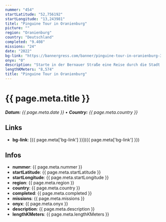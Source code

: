 ```yaml
---
nummer: "454"
startLatitude: "52,756192"
startLongitude: "13,243981"
titel: "Pinguine Tour in Oranienburg"
picture: ""
region: "Oranienburg"
country: "Deutschland"
completed: "9.408"
missions: "24"
date: "2022"
bg-link: "https://bannergress.com/banner/pinguine-tour-in-oranienburg-3f42"
onyx: "0"
description: "Starte in der Bernauer Straße eine Reise durch die Stadt Oranienburg. Deine Reise führt dich entlang des Schloss, Schlosspark und endet am Bahnhof.\n\nBanner ist bis 01.06.2022 online"
lengthKMeters: "8,574"
title: "Pinguine Tour in Oranienburg"
---
```


# {{ page.meta.title }}
_**Datum:** {{ page.meta.date }} • **Country:** {{ page.meta.country }}_

## Links
- **bg-link**: [{{ page.meta['bg-link'] }}]({{ page.meta['bg-link'] }})

## Infos
- **nummer**: {{ page.meta.nummer }}
- **startLatitude**: {{ page.meta.startLatitude }}
- **startLongitude**: {{ page.meta.startLongitude }}
- **region**: {{ page.meta.region }}
- **country**: {{ page.meta.country }}
- **completed**: {{ page.meta.completed }}
- **missions**: {{ page.meta.missions }}
- **onyx**: {{ page.meta.onyx }}
- **description**: {{ page.meta.description }}
- **lengthKMeters**: {{ page.meta.lengthKMeters }}


